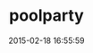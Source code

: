 ---
layout: post
title:  "poolparty"
repo:   "auser/poolparty/tree/master"
date:   2015-02-18 16:55:59
gemurl: http://poolpartyrb.com
---